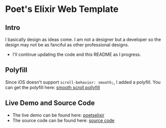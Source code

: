# Poet's Elixir Web Template

## Intro

I basically design as ideas come. I am not a designer but a developer so the design may not be as fanciful as other professional designs.

- I'll continue updating the code and this README as I progress.

## Polyfill

Since iOS doesn't support ```scroll-behavior: smooth;```, I added a polyfill. You can get the polyfill here: [smooth scroll pollyfill](https://unpkg.com/smoothscroll-polyfill@0.4.4/dist/smoothscroll.min.js)

## Live Demo and Source Code

- The live demo can be found here: [poetselixir](https://detachedsoul.github.io/poetselixir)
- The source code can be found here: [source code](https://github.com/detachedsoul/poetselixir)
